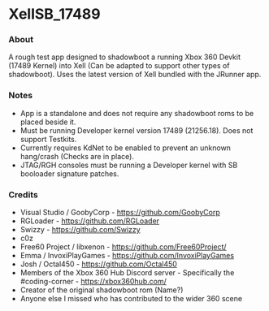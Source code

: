 # XellSB_17489
### About
A rough test app designed to shadowboot a running Xbox 360 Devkit (17489 Kernel) into Xell (Can be adapted to support other types of shadowboot).
Uses the latest version of Xell bundled with the JRunner app.

### Notes
- App is a standalone and does not require any shadowboot roms to be placed beside it.
- Must be running Developer kernel version 17489 (21256.18). Does not support Testkits.
- Currently requires KdNet to be enabled to prevent an unknown hang/crash (Checks are in place).
- JTAG/RGH consoles must be running a Developer kernel with SB booloader signature patches.

### Credits
- Visual Studio / GoobyCorp - https://github.com/GoobyCorp
- RGLoader - https://github.com/RGLoader
- Swizzy - https://github.com/Swizzy
- c0z
- Free60 Project / libxenon - https://github.com/Free60Project/
- Emma / InvoxiPlayGames - https://github.com/InvoxiPlayGames
- Josh / Octal450 - https://github.com/Octal450
- Members of the Xbox 360 Hub Discord server - Specifically the #coding-corner - https://xbox360hub.com/
- Creator of the original shadowboot rom (Name?)
- Anyone else I missed who has contributed to the wider 360 scene